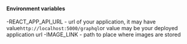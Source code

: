 #### Environment variables

-REACT_APP_API_URL - url of your application, it may have value`http://localhost:5000/graphql`or value may be your deployed application url
-IMAGE_LINK - path to place where images are stored

